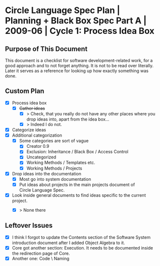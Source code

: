 ﻿Circle Language Spec Plan | Planning + Black Box Spec Part A | 2009-06 | Cycle 1: Process Idea Box
==================================================================================================


Purpose of This Document
------------------------

This document is a checklist for software development-related work, for a good approach and to not forget anything. It is not to be read over literally. Later it serves as a reference for looking up how exactly something was done.


Custom Plan
------------

- [x] Process idea box
    - [x] ~~Gather ideas~~
        - [x] \> Check, that you really do not have any other places where you drop ideas into, apart from the idea box…
        - [x] \> Indeed I do not.
- [x] Categorize ideas
- [x] Additional categorization
    - [x] Some categories are sort of vague
        - [x] Creator 0.9
        - [x] Exclusion: Inheritance / Black Box / Access Control
        - [x] Uncategorized
        - [x] Working Methods / Templates etc.
        - [x] Working Methods / Projects
- [x] Drop ideas into the documentation
    - [x] Most go into system documentation
    - [x] Put ideas about projects in the main projects document of  
    Circle Language Spec.
- [x] Look inside general documents to find ideas specific to the current project.
    - [x] \> None there


Leftover Issues
---------------

- [x] I think I forgot to update the Contents section of the Software System introduction document after I added Object Algebra to it.
- [x] Core got another section: Execution. It needs to be documented inside the redirection page of Core.
- [x] Another one: Code \ Naming
